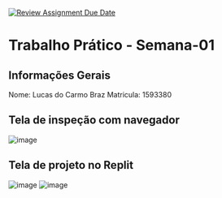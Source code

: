 [![Review Assignment Due Date](https://classroom.github.com/assets/deadline-readme-button-22041afd0340ce965d47ae6ef1cefeee28c7c493a6346c4f15d667ab976d596c.svg)](https://classroom.github.com/a/LZ1we1H8)
# Trabalho Prático - Semana-01

## Informações Gerais
Nome: Lucas do Carmo Braz
Matricula: 1593380

## Tela de inspeção com navegador
![image](https://github.com/user-attachments/assets/4942005c-7037-4fd4-8677-1bb58795b02c)


## Tela de projeto no Replit
![image](https://github.com/user-attachments/assets/58d951a8-7e15-4ddf-a894-aed9fdff4466)
![image](https://github.com/user-attachments/assets/fda5eda7-8fc5-49b3-be86-82a424df7c6b)


